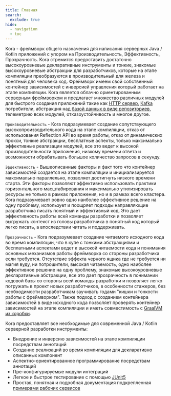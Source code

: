 ```yaml
---
title: Главная
search:
  exclude: true
hide:
  - navigation
  - toc
---
```


Kora - фреймворк общего назначения для написания серверных Java / Kotlin приложений с упором на Производительность, Эффективность, Прозрачность.
Kora стремится предоставить достаточно высокоуровневые декларативные инструменты и тонкие, знакомые высокоуровневые абстракции для разработчиков, 
которые на этапе компиляции преобразуются в производительный для железа и понятный для человека код.
Фреймворк имеем свой собственный контейнер зависимостей с инверсией управления который работает на этапе компиляции.
Kora является облачно ориентированным серверным фреймворком и предлагает
множество различных модулей для быстрого создания приложений такие как [HTTP сервер](documentation/http-server.md), 
[Kafka](documentation/kafka.md) потребители, 
абстракция над [базой данных в виде репозиториев](documentation/database-common.md), телеметрию всех модулей, отказоустойчивость 
и многое другое.

`Производительность` - Kora подразумевает создание сопутствующего высокопроизводительного кода на этапе компиляции, 
отказ от использования Reflection API во время работы, отказ от динамических прокси, тонкие абстракции, бесплатные аспекты,
только максимально эффективные реализации модулей, все это ведет к высокой производительности приложения, 
низкому времени ответа и возможности обрабатывать большое количество запросов в секунду.

`Эффективность` - Вышеописанные факторы и факт того что контейнер зависимостей создается 
на этапе компиляции и инициализируется максимально параллельно, позволяет достигнуть низкого времени старта.
Эти факторы позволяют эффективно использовать практики горизонтального масштабирования 
и максимально утилизировать ресурсы не только в рамках приложения, но и в рамках всего кластера.
Kora подразумевает ровно одно наиболее эффективное решение на одну проблему, 
использует и поощряет подходы направляющие разработчика писать понятный и эффективный код.
Это дает эффективность работы всей команды разработки
и позволяет выгружать контекст из головы разработчика в понятный код который легко писать, а впоследствии читать и поддерживать.

`Прозрачность` - Kora подразумевает создание читаемого исходного кода во время компиляции, 
что в купе с тонкими абстракциями и бесплатными аспектами ведет к высокой читаемости кода 
и понимания основных механизмов работы фреймворка со стороны разработчика если требуется.
Отсутствие эффекта черного ящика где не требуется ни магия вуду, ни потрошители,
высокая читаемость, одно наиболее эффективное решение на одну проблему, знакомые высокоуровневые декларативные абстракции,
все это дает прозрачность в понимании кодовой базы со стороны всей команды разработки и позволяет легко погружать
в проект новых разработчиков, в особенности стажеров, без необходимости разработчикам заучивать годами "кишки и тонкости работы с фреймворком".
Также подход с созданием контейнера зависимостей в виде исходного кода позволяет проверять контейнер зависимостей на этапе компиляции
и иметь совместимость с [GraalVM из коробки](documentation/graalvm-native.md).

Kora предоставляет все необходимые для современной Java / Kotlin серверной разработки инструменты:

- Внедрение и инверсию зависимостей на этапе компиляции посредствам аннотаций
- Создание реализаций во время компиляции для декларативно описанных компонент
- Аспектно-ориентированное программирование посредствам аннотаций
- Пре-конфигурируемые модули интеграций
- Легкое и быстрое тестирование с помощью [JUnit5](documentation/junit5.md)
- Простая, понятная и подробная документация подкрепленная [примерами рабочих сервисов](examples/kora-examples.md)
